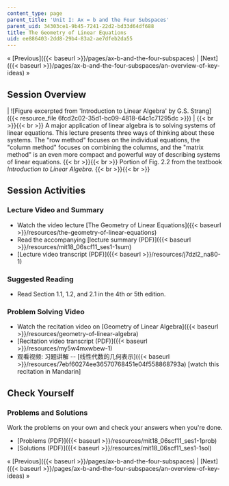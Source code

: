 ```yaml
---
content_type: page
parent_title: 'Unit I: Ax = b and the Four Subspaces'
parent_uid: 34303ce1-9b45-7241-22d2-bd33d64df688
title: The Geometry of Linear Equations
uid: ee886403-2dd8-29b4-83a2-ae7dfeb2da55
---
```


« [Previous]({{< baseurl >}}/pages/ax-b-and-the-four-subspaces) | [Next]({{< baseurl >}}/pages/ax-b-and-the-four-subspaces/an-overview-of-key-ideas) »

Session Overview
----------------

| ![Figure excerpted from 'Introduction to Linear Algebra' by G.S. Strang]({{< resource_file 6fcd2c02-35d1-bc09-4818-64c1c71295dc >}}) |  {{< br >}}{{< br >}} A major application of linear algebra is to solving systems of linear equations. This lecture presents three ways of thinking about these systems. The "row method" focuses on the individual equations, the "column method" focuses on combining the columns, and the "matrix method" is an even more compact and powerful way of describing systems of linear equations. {{< br >}}{{< br >}} Portion of Fig. 2.2 from the textbook _Introduction to Linear Algebra_. {{< br >}}{{< br >}}  

Session Activities
------------------

### Lecture Video and Summary

*   Watch the video lecture [The Geometry of Linear Equations]({{< baseurl >}}/resources/the-geometry-of-linear-equations)
*   Read the accompanying [lecture summary (PDF)]({{< baseurl >}}/resources/mit18_06scf11_ses1-1sum)
*   [Lecture video transcript (PDF)]({{< baseurl >}}/resources/j7dzl2_na80-1)

### Suggested Reading

*   Read Section 1.1, 1.2, and 2.1 in the 4th or 5th edition.

### Problem Solving Video

*   Watch the recitation video on [Geometry of Linear Algebra]({{< baseurl >}}/resources/geometry-of-linear-algebra)
*   [Recitation video transcript (PDF)]({{< baseurl >}}/resources/my5w4mxwbew-1)
*   观看视频: 习题讲解 -- [线性代数的几何表示]({{< baseurl >}}/resources/7ebf60274ee36570768451e04f558868793a) \[watch this recitation in Mandarin\]

Check Yourself
--------------

### Problems and Solutions

Work the problems on your own and check your answers when you're done.

*   [Problems (PDF)]({{< baseurl >}}/resources/mit18_06scf11_ses1-1prob)
*   [Solutions (PDF)]({{< baseurl >}}/resources/mit18_06scf11_ses1-1sol)

« [Previous]({{< baseurl >}}/pages/ax-b-and-the-four-subspaces) | [Next]({{< baseurl >}}/pages/ax-b-and-the-four-subspaces/an-overview-of-key-ideas) »
